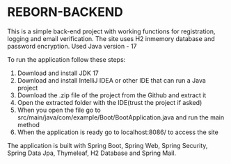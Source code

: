 # REBORN-BACKEND

This is a simple back-end project with working functions for registration, logging and email verification. The site uses H2 inmemory database and password encryption.
Used Java version - 17

To run the application follow these steps:

1. Download and install JDK 17
2. Download and install IntelliJ IDEA or other IDE that can run a Java project
3. Download the .zip file of the project from the Github and extract it
4. Open the extracted folder with the IDE(trust the project if asked)
5. When you open the file go to src/main/java/com/example/Boot/BootApplication.java and run the main method
6. When the application is ready go to localhost:8086/ to access the site


The application is built with Spring Boot, Spring Web, Spring Security, Spring Data Jpa, Thymeleaf, H2 Database and Spring Mail.

